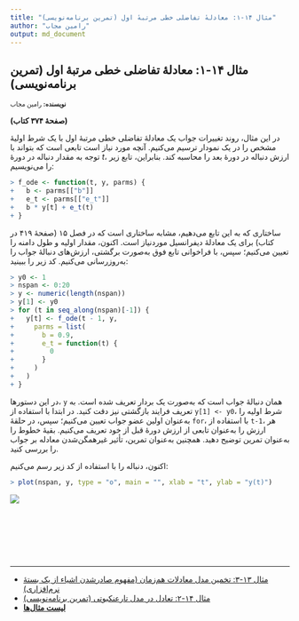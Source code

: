 ```yaml
---
title: "مثال ۱۴-۱: معادلهٔ تفاضلی خطی مرتبهٔ اول (تمرین برنامه‌نویسی)"
author: "رامین مجاب"
output: md_document
---
```

##  مثال ۱۴-۱: معادلهٔ تفاضلی خطی مرتبهٔ اول (تمرین برنامه‌نویسی)
<p style='font-size: 0.8em;'><b>نویسنده:</b> <span>رامین مجاب</span></p>

**(صفحهٔ ۳۷۴ کتاب)** 

در این مثال، روند تغییرات جواب یک معادلهٔ تفاضلی خطی مرتبهٔ اول با یک شرط اولیهٔ مشخص را در یک نمودار ترسیم می‌کنیم. آنچه مورد نیاز است تابعی است که بتواند با توجه به مقدار دنباله در دورهٔ $t$، ارزش دنباله در دورهٔ بعد را محاسبه کند. بنابراین، تابع زیر را می‌نویسیم:


``` r
> f_ode <- function(t, y, parms) {
+   b <- parms[["b"]]
+   e_t <- parms[["e_t"]]
+   b * y[t] + e_t(t)
+ }
```

ساختاری که به این تابع می‌دهیم، مشابه  ساختاری است که در فصل ۱۵ (صفحهٔ ۴۱۹ در کتاب) برای یک معادلهٔ دیفرانسیل موردنیاز است.  اکنون، مقدار اولیه و طول دامنه را تعیین می‌کنیم؛ سپس، با فراخوانی تابع فوق به‌صورت برگشتی، ارزش‌های دنبالهٔ جواب را به‌روزرسانی می‌کنیم. کد زیر را ببینید:


``` r
> y0 <- 1
> nspan <- 0:20
> y <- numeric(length(nspan))
> y[1] <- y0
> for (t in seq_along(nspan)[-1]) {
+   y[t] <- f_ode(t - 1, y,
+     parms = list(
+       b = 0.9,
+       e_t = function(t) {
+         0
+       }
+     )
+   )
+ }
```

در این دستورها، `y` همان دنبالهٔ جواب است که به‌صورت یک بردار تعریف شده است. به تعریف فرایند بازگشتی نیز دقت کنید. در ابتدا با استفاده از `y[1] <- y0`، شرط اولیه را به‌عنوان اولین عضو جواب تعیین می‌کنیم؛ سپس، در حلقهٔ `for`، با استفاده از `t-1`، هر ارزش را به‌عنوان تابعی از ارزش دورهٔ قبل از خود تعریف می‌کنیم. بقیهٔ خطوط را به‌عنوان تمرین توضیح دهید. همچنین به‌عنوان تمرین،  تأثیر غیرهمگن‌شدن معادله بر جواب را بررسی کنید.

اکنون، دنباله را با استفاده از کد زیر رسم می‌کنیم:

``` r
> plot(nspan, y, type = "o", main = "", xlab = "t", ylab = "y(t)")
```

<img src="/rstatistics63/assets/images/matrix_book_fa/fig_difference_equation-1.svg" style="display: block; margin: auto;" />



<p style='margin-bottom:3cm;'></p><hr/>

- [مثال ۱۳-۳: تخمین مدل معادلات هم‌زمان (مفهوم صادرشدن اشیاء از یک بستهٔ نرم‌افزاری)](matrix_book_fa_example13.3.html)
- [مثال ۱۴-۲: تعادل در مدل تارعنکبوتی (تمرین برنامه‌نویسی)](matrix_book_fa_example14.2.html)
- [<b>لیست مثال‌ها</b>](matrix_book_fa.html)
